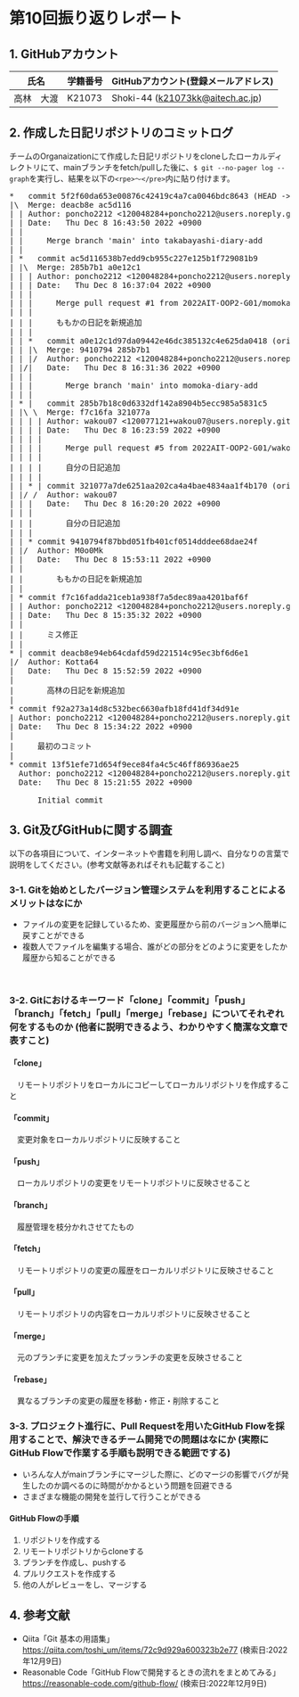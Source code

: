 # 第10回振り返りレポート

## 1. GitHubアカウント

| 氏名           | 学籍番号    | GitHubアカウント(登録メールアドレス) |
| -------------- | ----------- | -------------------------------------- |
| 高林　大渡     | K21073      | Shoki-44 (k21073kk@aitech.ac.jp) |

## 2. 作成した日記リポジトリのコミットログ

チームのOrganaizationにて作成した日記リポジトリをcloneしたローカルディレクトリにて、mainブランチをfetch/pullした後に、`$ git --no-pager log --graph`を実行し、結果を以下の`<rpe>〜</pre>`内に貼り付けます。

<pre>
*   commit 5f2f60da653e00876c42419c4a7ca0046bdc8643 (HEAD -> takabayashi-diary-add, origin/takabayashi-diary-add)
|\  Merge: deacb8e ac5d116
| | Author: poncho2212 <120048284+poncho2212@users.noreply.github.com>
| | Date:   Thu Dec 8 16:43:50 2022 +0900
| | 
| |     Merge branch 'main' into takabayashi-diary-add
| |   
| *   commit ac5d116538b7edd9cb955c227e125b1f729081b9
| |\  Merge: 285b7b1 a0e12c1
| | | Author: poncho2212 <120048284+poncho2212@users.noreply.github.com>
| | | Date:   Thu Dec 8 16:37:04 2022 +0900
| | | 
| | |     Merge pull request #1 from 2022AIT-OOP2-G01/momoka-diary-add
| | |     
| | |     ももかの日記を新規追加
| | |   
| | *   commit a0e12c1d97da09442e46dc385132c4e625da0418 (origin/momoka-diary-add)
| | |\  Merge: 9410794 285b7b1
| | |/  Author: poncho2212 <120048284+poncho2212@users.noreply.github.com>
| |/|   Date:   Thu Dec 8 16:31:36 2022 +0900
| | |   
| | |       Merge branch 'main' into momoka-diary-add
| | |   
| * |   commit 285b7b18c0d6332df142a8904b5ecc985a5831c5
| |\ \  Merge: f7c16fa 321077a
| | | | Author: wakou07 <120077121+wakou07@users.noreply.github.com>
| | | | Date:   Thu Dec 8 16:23:59 2022 +0900
| | | | 
| | | |     Merge pull request #5 from 2022AIT-OOP2-G01/wakou's
| | | |     
| | | |     自分の日記追加
| | | | 
| | * | commit 321077a7de6251aa202ca4a4bae4834aa1f4b170 (origin/wakou's)
| |/ /  Author: wakou07 <kota20020720@gmail.com>
| | |   Date:   Thu Dec 8 16:20:20 2022 +0900
| | |   
| | |       自分の日記追加
| | | 
| | * commit 9410794f87bbd051fb401cf0514dddee68dae24f
| |/  Author: M0o0Mk <k21093kk@aitech.ac.jp>
| |   Date:   Thu Dec 8 15:53:11 2022 +0900
| |   
| |       ももかの日記を新規追加
| | 
| * commit f7c16fadda21ceb1a938f7a5dec89aa4201baf6f
| | Author: poncho2212 <120048284+poncho2212@users.noreply.github.com>
| | Date:   Thu Dec 8 15:35:32 2022 +0900
| | 
| |     ミス修正
| | 
* | commit deacb8e94eb64cdafd59d221514c95ec3bf6d6e1
|/  Author: Kotta64 <k21073kk@aitech.ac.jp>
|   Date:   Thu Dec 8 15:52:59 2022 +0900
|   
|       高林の日記を新規追加
| 
* commit f92a273a14d8c532bec6630afb18fd41df34d91e
| Author: poncho2212 <120048284+poncho2212@users.noreply.github.com>
| Date:   Thu Dec 8 15:34:22 2022 +0900
| 
|     最初のコミット
| 
* commit 13f51efe71d654f9ece84fa4c5c46ff86936ae25
  Author: poncho2212 <120048284+poncho2212@users.noreply.github.com>
  Date:   Thu Dec 8 15:21:55 2022 +0900
  
      Initial commit
</pre>


## 3. Git及びGitHubに関する調査

以下の各項目について、インターネットや書籍を利用し調べ、自分なりの言葉で説明をしてください。(参考文献等あればそれも記載すること)

### 3-1. Gitを始めとしたバージョン管理システムを利用することによるメリットはなにか

- ファイルの変更を記録しているため、変更履歴から前のバージョンへ簡単に戻すことができる
- 複数人でファイルを編集する場合、誰がどの部分をどのように変更をしたか履歴から知ることができる
<br>

### 3-2. Gitにおけるキーワード「clone」「commit」「push」「branch」「fetch」「pull」「merge」「rebase」についてそれぞれ何をするものか (他者に説明できるよう、わかりやすく簡潔な文章で表すこと)

#### 「clone」
&emsp;リモートリポジトリをローカルにコピーしてローカルリポジトリを作成すること
#### 「commit」
&emsp;変更対象をローカルリポジトリに反映すること
#### 「push」
&emsp;ローカルリポジトリの変更をリモートリポジトリに反映させること
#### 「branch」
&emsp;履歴管理を枝分かれさせてたもの
#### 「fetch」
&emsp;リモートリポジトリの変更の履歴をローカルリポジトリに反映させること
#### 「pull」
&emsp;リモートリポジトリの内容をローカルリポジトリに反映させること
#### 「merge」
&emsp;元のブランチに変更を加えたブッランチの変更を反映させること
#### 「rebase」
&emsp;異なるブランチの変更の履歴を移動・修正・削除すること
<br>

### 3-3. プロジェクト進行に、Pull Requestを用いたGitHub Flowを採用することで、解決できるチーム開発での問題はなにか (実際にGitHub Flowで作業する手順も説明できる範囲でする)
- いろんな人がmainブランチにマージした際に、どのマージの影響でバグが発生したのか調べるのに時間がかかるという問題を回避できる
- さまざまな機能の開発を並行して行うことができる

#### GitHub Flowの手順
1. リポジトリを作成する
2. リモートリポジトリからcloneする
3. ブランチを作成し、pushする
4. プルリクエストを作成する
5. 他の人がレビューをし、マージする



## 4. 参考文献
- Qiita「Git 基本の用語集」https://qiita.com/toshi_um/items/72c9d929a600323b2e77 (検索日:2022年12月9日)
- Reasonable Code「GitHub Flowで開発するときの流れをまとめてみる」https://reasonable-code.com/github-flow/ (検索日:2022年12月9日)